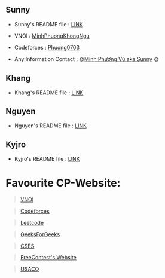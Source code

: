 ## Sunny 

  - Sunny's README file : [LINK](https://github.com/SunnyYeahBoiii/EveryDayCode/blob/main/Code%20của%20Sunny/README.md)

  - VNOI : [MinhPhuongKhongNgu](https://oj.vnoi.info/user)

  - Codeforces : [Phuong0703](https://codeforces.com/profile/Phuong0703)

  - Any Information Contact : 🌞[Minh Phương Vũ aka Sunny](https://www.facebook.com/profile.php?id=100017964663065) 🌞

## Khang 
  
  - Khang's README file : [LINK](https://github.com/SunnyYeahBoiii/EveryDayCode/blob/main/Code%20của%20Khang/README.md)

## Nguyen

  - Nguyen's README file : [LINK](https://github.com/SunnyYeahBoiii/EveryDayCode/blob/main/Code%20của%20Nguyên/README.md)

## Kyjro

  - Kyjro's README file : [LINK]()

# Favourite CP-Website:

>[VNOI](https://oj.vnoi.info/problems/)

>[Codeforces](https://codeforces.com)

>[Leetcode](https://leetcode.com)

>[GeeksForGeeks](https://www.geeksforgeeks.org)

>[CSES](https://cses.fi/problemset/)

>[FreeContest's Website](https://freecontest.net)

>[USACO](https://usaco.guide/bronze/complete-rec?lang=cpp)